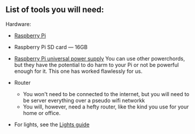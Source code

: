 ## List of tools you will need:
    
Hardware:
- [Raspberry Pi](https://www.raspberrypi.org/products/raspberry-pi-3-model-b/)
- Raspberry Pi SD card — 16GB 
- [Raspberry Pi universal power supply](https://www.raspberrypi.org/products/raspberry-pi-universal-power-supply/#buy-now-modal)
  You can use other powerchords, but they have the potential to do harm to your Pi or not be powerful enough for it. This one has worked flawlessly for us.
- Router
   - You won't need to be connected to the internet, but you will need to be server everything over a pseudo wifi networkk 
   - You will, however, need a hefty router, like the kind you use for your home or office.

- For lights, see the [Lights guide](./lights.md)   

